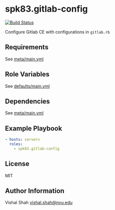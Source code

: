 spk83.gitlab-config
===================

[![Build Status](https://travis-ci.org/spk83/ansible-gitlab-config.svg?branch=master)](https://travis-ci.org/spk83/ansible-gitlab-config)

Configure Gitlab CE with configurations in `gitlab.rb`

Requirements
------------

See [meta/main.yml](meta/main.yml)

Role Variables
--------------

See [defaults/main.yml](defaults/main.yml)

Dependencies
------------

See [meta/main.yml](meta/main.yml)

Example Playbook
----------------

```yml
- hosts: servers
  roles:
    - spk83.gitlab-config
```

License
-------

MIT

Author Information
------------------

Vishal Shah <vishal.shah@nyu.edu>
